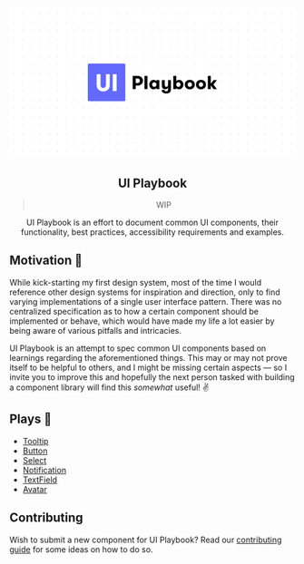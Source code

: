 <div align="center">

![image](/public/static/github.png)

## UI Playbook

> WIP

UI Playbook is an effort to document common UI components, their functionality, best practices, accessibility requirements and examples.

</div>

## Motivation 🤔

While kick-starting my first design system, most of the time I would reference other design systems for inspiration and direction, only to find varying implementations of a single user interface pattern. There was no centralized specification as to how a certain component should be implemented or behave, which would have made my life a lot easier by being aware of various pitfalls and intricacies.

UI Playbook is an attempt to spec common UI components based on learnings regarding the aforementioned things. This may or may not prove itself to be helpful to others, and I might be missing certain aspects — so I invite you to improve this and hopefully the next person tasked with building a component library will find this _somewhat_ useful! ✌️

## Plays 📖

- [Tooltip](https://uiplaybook.dev/play/tooltip)
- [Button](https://uiplaybook.dev/play/button)
- [Select](https://uiplaybook.dev/play/select)
- [Notification](https://uiplaybook.dev/play/notification)
- [TextField](https://uiplaybook.dev/play/textfield)
- [Avatar](https://uiplaybook.dev/play/avatar)

## Contributing 

Wish to submit a new component for UI Playbook? Read our [contributing guide](./CONTRIBUTING.md) for some ideas on how to do so.

